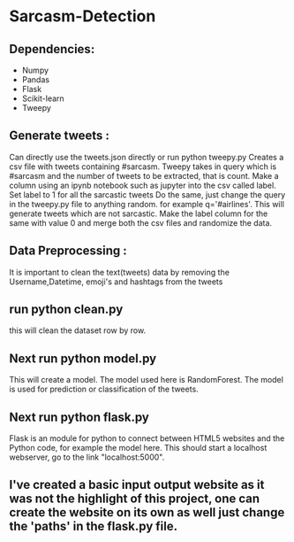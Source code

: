 # Sarcasm-Detection

## Dependencies:
* Numpy
* Pandas
* Flask
* Scikit-learn
* Tweepy
## Generate tweets :
Can directly use the tweets.json directly 
or
 run python tweepy.py
  Creates a csv file with tweets containing #sarcasm. Tweepy takes in query which is #sarcasm and the number of tweets to be extracted, that is count.
  Make a column using an ipynb notebook such as jupyter into the csv called label. Set label to 1 for all the sarcastic tweets
  Do the same, just change the query in the tweepy.py file to anything random. for example q='#airlines'.
  This will generate tweets which are not sarcastic. Make the label column for the same with value 0 and merge both the csv files and randomize the data.
 ## Data Preprocessing :
  It is important to clean the text(tweets) data by removing the Username,Datetime, emoji's and hashtags from the tweets
 ## run python clean.py 
 this will clean the dataset row by row.
 ## Next run python model.py
  This will create a model. The model used here is RandomForest. The model is used for prediction or classification of the tweets.
 ## Next run python flask.py
  Flask is an module for python to connect between HTML5 websites and the Python code, for example the model here.
  This should start a localhost webserver, go to the link "localhost:5000".
 
 ## I've created a basic input output website as it was not the highlight of this project, one can create the website on its own as well just change the 'paths' in the flask.py file.

